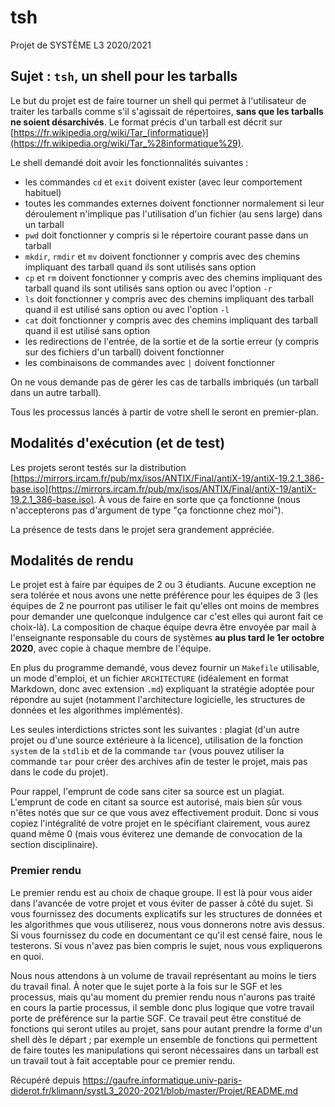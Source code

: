 # tsh

Projet de SYSTÈME L3 2020/2021

## Sujet : `tsh`, un shell pour les tarballs

Le but du projet est de faire tourner un shell qui permet à
l'utilisateur de traiter les tarballs comme s'il s'agissait de
répertoires, **sans que les tarballs ne soient désarchivés**. Le
format précis d'un tarball est décrit sur
[https://fr.wikipedia.org/wiki/Tar_(informatique)](https://fr.wikipedia.org/wiki/Tar_%28informatique%29).

Le shell demandé doit avoir les fonctionnalités suivantes :

* les commandes `cd` et `exit` doivent exister (avec leur comportement habituel)
* toutes les commandes externes doivent fonctionner normalement si leur déroulement n'implique pas l'utilisation d'un fichier (au sens large) dans un tarball
* `pwd` doit fonctionner y compris si le répertoire courant passe dans un tarball
* `mkdir`, `rmdir` et `mv` doivent fonctionner y compris avec des chemins impliquant des tarball quand ils sont utilisés sans option
* `cp` et `rm` doivent fonctionner y compris avec des chemins impliquant des tarball quand ils sont utilisés sans option ou avec l'option `-r`
* `ls` doit fonctionner y compris avec des chemins impliquant des tarball quand il est utilisé sans option ou avec l'option `-l`
* `cat` doit fonctionner y compris avec des chemins impliquant des tarball quand il est utilisé sans option
* les redirections de l'entrée, de la sortie et de la sortie erreur (y
  compris sur des fichiers d'un tarball) doivent fonctionner
* les combinaisons de commandes avec `|` doivent fonctionner

On ne vous demande pas de gérer les cas de tarballs imbriqués (un tarball dans un autre tarball).

Tous les processus lancés à partir de votre shell le seront en premier-plan.

## Modalités d'exécution (et de test)

Les projets seront testés sur la distribution [https://mirrors.ircam.fr/pub/mx/isos/ANTIX/Final/antiX-19/antiX-19.2.1_386-base.iso](https://mirrors.ircam.fr/pub/mx/isos/ANTIX/Final/antiX-19/antiX-19.2.1_386-base.iso). À vous de faire en sorte que ça fonctionne (nous n'accepterons pas d'argument de type "ça fonctionne chez moi").

La présence de tests dans le projet sera grandement appréciée.

## Modalités de rendu

Le projet est à faire par équipes de 2 ou 3 étudiants. Aucune exception ne sera
tolérée et nous avons une nette préférence pour les équipes de 3 (les équipes de 2 ne pourront pas utiliser le fait qu'elles ont moins de membres pour demander une quelconque indulgence car c'est elles qui auront fait ce choix-là). La composition de
chaque équipe devra être envoyée par mail à l'enseignante responsable
du cours de systèmes **au plus tard le 1er octobre 2020**, avec copie à
chaque membre de l'équipe.


En plus du programme demandé, vous devez fournir un `Makefile` utilisable, un
mode d'emploi, et un fichier `ARCHITECTURE` (idéalement en format Markdown,
donc avec extension `.md`) expliquant la stratégie adoptée pour répondre au
sujet (notamment l'architecture logicielle, les structures de
données et les algorithmes implémentés).

Les seules interdictions strictes sont les suivantes : plagiat (d'un
autre projet ou d'une source extérieure à la licence), utilisation de
la fonction `system` de la `stdlib` et de la commande `tar` (vous
pouvez utiliser la commande `tar` pour créer des archives afin de
tester le projet, mais pas dans le code du projet).

Pour rappel, l'emprunt de code sans citer sa source est un
plagiat. L'emprunt de code en citant sa source est autorisé, mais bien
sûr vous n'êtes notés que sur ce que vous avez effectivement produit.
Donc si vous copiez l'intégralité de votre projet en le spécifiant
clairement, vous aurez quand même 0 (mais vous éviterez une demande de
convocation de la section disciplinaire).


### Premier rendu
Le premier rendu est au choix de chaque groupe. Il est là pour vous
aider dans l'avancée de votre projet et vous éviter de passer à côté du
sujet. Si vous fournissez des documents explicatifs sur les structures
de données et les algorithmes que vous utiliserez, nous vous donnerons
notre avis dessus. Si vous fournissez du code en documentant ce qu'il
est censé faire, nous le testerons. Si vous n'avez pas bien compris le
sujet, nous vous expliquerons en quoi.

Nous nous attendons à un volume de travail représentant au moins le
tiers du travail final. À noter que le sujet porte à la fois sur le
SGF et les processus, mais qu'au moment du premier rendu nous n'aurons
pas traité en cours la partie processus, il semble donc plus logique
que votre travail porte de préférence sur la partie SGF. Ce travail
peut être constitué de fonctions qui seront utiles au projet, sans
pour autant prendre la forme d'un shell dès le départ ; par exemple un
ensemble de fonctions qui permettent de faire toutes les manipulations
qui seront nécessaires dans un tarball est un travail tout à fait
acceptable pour ce premier rendu.


Récupéré depuis https://gaufre.informatique.univ-paris-diderot.fr/klimann/systL3_2020-2021/blob/master/Projet/README.md